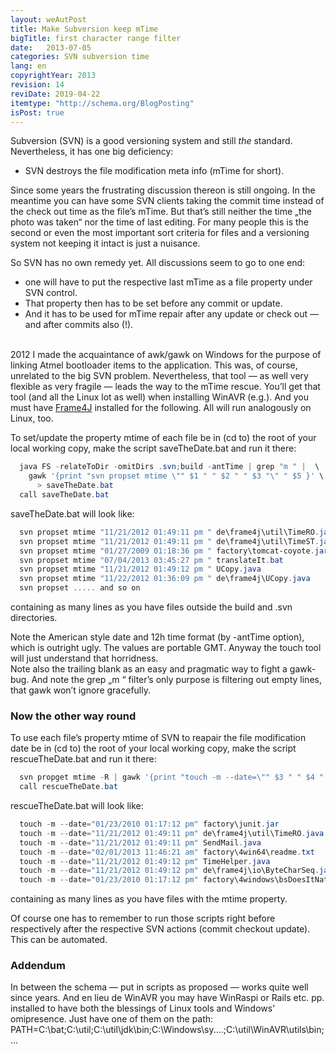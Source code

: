 ```yaml
---
layout: weAutPost
title: Make Subversion keep mTime
bigTitle: first character range filter
date:   2013-07-05
categories: SVN subversion time 
lang: en
copyrightYear: 2013
revision: 14
reviDate: 2019-04-22
itemtype: "http://schema.org/BlogPosting"
isPost: true
---
```


Subversion (SVN) is a good versioning system and still _the_ standard. 
Nevertheless, it has one big deficiency:
 - SVN destroys the file modification meta info (mTime for short). 
 
Since some years the frustrating discussion thereon is still ongoing. In 
the meantime you can have some SVN clients taking the commit time instead
of the check out time as the file’s mTime. But that’s still neither the time 
„the photo was taken“ nor the time of last editing. For many people this is the second or even the most important sort criteria for files and a versioning 
system not keeping it intact is just a nuisance.

So SVN has no own remedy yet. All discussions seem to go to one end: 
 - one will have to put the respective last mTime as a file property 
   under SVN control.
 - That property then has to be set before any commit or update. 
 - And it has to be used for mTime repair after any update or check out
   &mdash; and after commits also (!).<br />
   &nbsp;

2012 I made the acquaintance of awk/gawk on Windows for the 
purpose of linking Atmel bootloader items to the application. This was,
of course, unrelated to the big SVN problem. Nevertheless, that tool &mdash;
as well very flexible as very fragile &mdash; leads the way to the 
mTime rescue. You’ll get that tool (and all the Linux lot as well) when 
installing WinAVR (e.g.). And you must have 
[Frame4J](https://frame4j.de/index_en.html "Java framework") installed for 
the following. All will run analogously on Linux, too.

To set/update the property mtime of each file be in (cd to) the root of your
local working copy, make the script saveTheDate.bat and run it there:
```powershell
  java FS -relateToDir -omitDirs .svn;build -antTime | grep "m " |  \
    gawk '{print "svn propset mtime \"" $1 " " $2 " " $3 "\" " $5 }' \
      > saveTheDate.bat
  call saveTheDate.bat
```  

saveTheDate.bat will look like:
```powershell
  svn propset mtime "11/21/2012 01:49:11 pm " de\frame4j\util\TimeRO.java
  svn propset mtime "11/21/2012 01:49:11 pm " de\frame4j\util\TimeST.java
  svn propset mtime "01/27/2009 01:18:36 pm " factory\tomcat-coyote.jar
  svn propset mtime "07/04/2013 03:45:27 pm " translateIt.bat
  svn propset mtime "11/21/2012 01:49:12 pm " UCopy.java
  svn propset mtime "11/22/2012 01:36:09 pm " de\frame4j\UCopy.java
  svn propset ..... and so on 
```
containing as many lines as you have files outside the build and 
.svn directories.

Note the American style date and 12h time format (by -antTime option), which
is outright ugly. The values are portable GMT. Anyway the touch tool will
just understand that horridness.<br /> 
Note also the trailing blank as an easy and pragmatic way to fight a gawk-bug. 
And note the grep „m “ filter’s only purpose is filtering out empty lines,
that gawk won’t ignore gracefully.

### Now the other way round
To use each file’s property mtime of SVN to reapair the file modification 
date be in (cd to) the root of your local working copy, make the script 
rescueTheDate.bat and run it there:
```powershell
  svn propget mtime -R | gawk '{print "touch -m --date=\"" $3 " " $4 " " $5 "\" " $1 }' > rescueTheDate.bat
  call rescueTheDate.bat
```
rescueTheDate.bat will look like:
```powershell
  touch -m --date="01/23/2010 01:17:12 pm" factory\junit.jar
  touch -m --date="11/21/2012 01:49:11 pm" de\frame4j\util\TimeRO.java
  touch -m --date="11/21/2012 01:49:11 pm" SendMail.java
  touch -m --date="02/01/2013 11:46:21 am" factory\4win64\readme.txt
  touch -m --date="11/21/2012 01:49:12 pm" TimeHelper.java
  touch -m --date="11/21/2012 01:49:12 pm" de\frame4j\io\ByteCharSeq.java
  touch -m --date="01/23/2010 01:17:12 pm" factory\4windows\bsDoesItNative.dll 
```
containing as many lines as you have files with the mtime property.

Of course one has to remember to run those scripts right before respectively
after the respective SVN actions (commit checkout update). This can 
be automated.

### Addendum
In between the schema — put in scripts as proposed — works quite well since
years. And en lieu de WinAVR you may have WinRaspi or Rails etc. pp. 
installed to have both the blessings of Linux tools and Windows' omipresence.
Just have one of them on the path: 
PATH=C:\bat;C:\util;C:\util\jdk\bin;C:\Windows\sy....;C:\util\WinAVR\utils\bin;...
